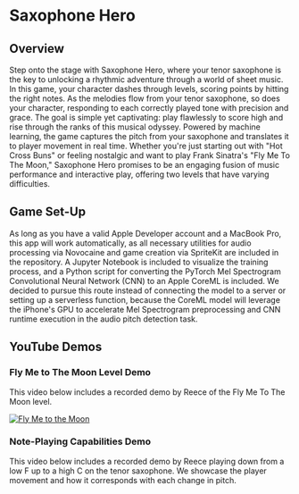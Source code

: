 # **Saxophone Hero**

## **Overview**

Step onto the stage with Saxophone Hero, where your tenor saxophone is the key to unlocking a rhythmic adventure through a world of sheet music. In this game, your character dashes through levels, scoring points by hitting the right notes. As the melodies flow from your tenor saxophone, so does your character, responding to each correctly played tone with precision and grace. The goal is simple yet captivating: play flawlessly to score high and rise through the ranks of this musical odyssey. Powered by machine learning, the game captures the pitch from your saxophone and translates it to player movement in real time. Whether you're just starting out with "Hot Cross Buns" or feeling nostalgic and want to play Frank Sinatra's "Fly Me To The Moon," Saxophone Hero promises to be an engaging fusion of music performance and interactive play, offering two levels that have varying difficulties.

## **Game Set-Up**

As long as you have a valid Apple Developer account and a MacBook Pro, this app will work automatically, as all necessary utilities for audio processing via Novocaine and game creation via SpriteKit are included in the repository. A Jupyter Notebook is included to visualize the training process, and a Python script for converting the PyTorch Mel Spectrogram Convolutional Neural Network (CNN) to an Apple CoreML is included. We decided to pursue this route instead of connecting the model to a server or setting up a serverless function, because the CoreML model will leverage the iPhone's GPU to accelerate Mel Spectrogram preprocessing and CNN runtime execution in the audio pitch detection task.

## **YouTube Demos**

### **Fly Me to The Moon Level Demo**

This video below includes a recorded demo by Reece of the Fly Me To The Moon level.

[![Fly Me to the Moon](gameplay.png)](https://www.youtube.com/watch?v=B8kT6JnvB68&list=PLx2oopIYb-6FwcKfDmZyXA88GNY_I2Oo3)

### **Note-Playing Capabilities Demo**

This video below includes a recorded demo by Reece playing down from a low F up to a high C on the tenor saxophone. We showcase the player movement and how it corresponds with each change in pitch.


